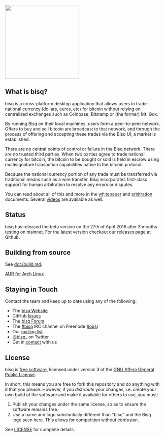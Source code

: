 <img src="https://bitsquare.io/images/logo.png" width="240"/>


What is bisq?
------------------

bisq is a cross-platform desktop application that allows users to trade national currency (dollars, euros, etc) for bitcoin without relying on centralized exchanges such as Coinbase, Bitstamp or (the former) Mt. Gox.

By running Bisq on their local machines, users form a peer-to-peer network. Offers to buy and sell bitcoin are broadcast to that network, and through the process of offering and accepting these trades via the Bisq UI, a market is established.

There are no central points of control or failure in the Bisq network. There are no trusted third parties. When two parties agree to trade national currency for bitcoin, the bitcoin to be bought or sold is held in escrow using multisignature transaction capabilities native to the bitcoin protocol.

Because the national currency portion of any trade must be transferred via traditional means such as a wire transfer, Bisq incorporates first-class support for human arbitration to resolve any errors or disputes.

You can read about all of this and more in the [whitepaper](https://bisq.io/bisq.pdf) and [arbitration](https://bisq.io/arbitration_system.pdf) documents. Several [videos](https://bisq.io/blog/category/video) are available as well.

Status
------
bisq has released the beta version on the 27th of April 2016 after 3 months testing on mainnet.
For the latest version checkout our [releases page](https://github.com/bitsquare/bitsquare/releases) at Github.

Building from source
--------------------

See [doc/build.md](doc/build.md).

[AUR for Arch Linux](https://aur.archlinux.org/packages/bisq-git)


Staying in Touch
----------------

Contact the team and keep up to date using any of the following:

 - The [bisq Website](https://bisq.io)
 - GitHub [Issues](https://github.com/bitsquare/bitsquare/issues)
 - The [bisq Forum]( https://forum.bisq.io)
 - The [#bisq](https://webchat.freenode.net/?channels=bisq) IRC channel on Freenode ([logs](https://botbot.me/freenode/bisq)) 
 - Our [mailing list](https://groups.google.com/forum/#!forum/bisq)
 - [@bisq_](https://twitter.com/bisq_) on Twitter
 - Get in [contact](https://bisq.io/contact/) with us


License
-------

bisq is [free software](https://www.gnu.org/philosophy/free-sw.html), licensed under version 3 of the [GNU Affero General Public License](https://gnu.org/licenses/agpl.html).

In short, this means you are free to fork this repository and do anything with it that you please. However, if you _distribute_ your changes, i.e. create your own build of the software and make it available for others to use, you must:

 1. Publish your changes under the same license, so as to ensure the software remains free.
 2. Use a name and logo substantially different than "bisq" and the Bisq logo seen here. This allows for competition without confusion.

See [LICENSE](LICENSE) for complete details.
